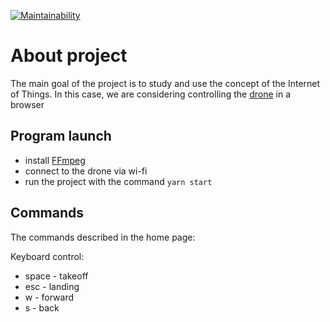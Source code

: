 [![Maintainability](https://api.codeclimate.com/v1/badges/25a7ff0b917dad86a89a/maintainability)](https://codeclimate.com/github/DOMININ/IoT-drone/maintainability)

# About project

The main goal of the project is to study and use the concept of the Internet of Things. In this case, we are considering controlling the [drone](https://www.djimsk.ru/catalog/products/tello/dji_tello/kvadrokopter_dji_tello_global.html) in a browser

## Program launch

- install [FFmpeg](http://jollejolles.com/install-ffmpeg-on-mac-os-x/)
- connect to the drone via wi-fi
- run the project with the command `yarn start`

## Commands

The commands described in the home page:

Keyboard control:

- space - takeoff
- esc - landing
- w - forward
- s - back
